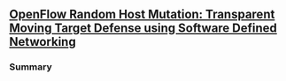 ## [OpenFlow Random Host Mutation: Transparent Moving Target Defense using Software Defined Networking](http://dl.acm.org/citation.cfm?id=2342467)


### Summary
